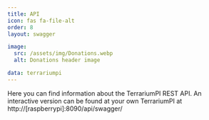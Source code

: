 ```yaml
---
title: API
icon: fas fa-file-alt
order: 8
layout: swagger

image:
  src: /assets/img/Donations.webp
  alt: Donations header image

data: terrariumpi
---
```

Here you can find information about the TerrariumPI REST API. An interactive version can be found at your own TerrariumPI at http://[raspberrypi]:8090/api/swagger/